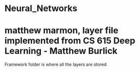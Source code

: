 # Neural_Networks
# matthew marmon, layer file implemented from CS 615 Deep Learning - Matthew Burlick

Framework folder is where all the layers are stored
